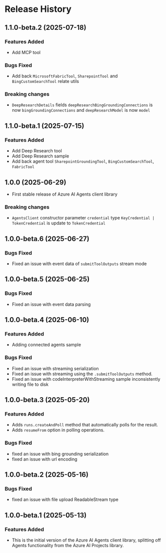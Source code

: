 # Release History

## 1.1.0-beta.2 (2025-07-18)

### Features Added

- Add MCP tool

### Bugs Fixed

- Add back `MicrosoftFabricTool`, `SharepointTool` and `BingCustomSearchTool` relate utils

### Breaking changes

- `DeepResearchDetails` fields `deepResearchBingGroundingConnections` is now `bingGroundingConnections` and `deepResearchModel` is now `model`

## 1.1.0-beta.1 (2025-07-15)

### Features Added

- Add Deep Research tool
- Add Deep Research sample
- Add back agent tool `SharepointGroundingTool`, `BingCustomSearchTool`, `FabricTool`

## 1.0.0 (2025-06-29)

- First stable release of Azure AI Agents client library

### Breaking changes

- `AgentsClient` constructor parameter `credential` type  `KeyCredential | TokenCredential` is update to `TokenCredential`

## 1.0.0-beta.6 (2025-06-27)

### Bugs Fixed

- Fixed an issue with event data of `submitToolOutputs` stream mode

## 1.0.0-beta.5 (2025-06-25)

### Bugs Fixed

- Fixed an issue with event data parsing

## 1.0.0-beta.4 (2025-06-10)

### Features Added

- Adding connected agents sample

### Bugs Fixed

- Fixed an issue with streaming serialization
- Fixed an issue with streaming using the `.submitToolOutputs` method.
- Fixed an issue with codeInterpreterWithStreaming sample inconsistently writing file to disk

## 1.0.0-beta.3 (2025-05-20)

### Features Added

- Adds `runs.createAndPoll` method that automatically polls for the result.
- Adds `resumeFrom` option in polling operations.

### Bugs Fixed

- fixed an issue with bing grounding serialization
- fixed an issue with url encoding

## 1.0.0-beta.2 (2025-05-16)

### Bugs Fixed

- fixed an issue with file upload ReadableStream type

## 1.0.0-beta.1 (2025-05-13)

### Features Added

- This is the initial version of the Azure AI Agents client library, splitting off Agents functionality from the Azure AI Projects library.
